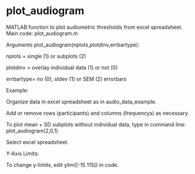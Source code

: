 # plot_audiogram
MATLAB function to plot audiometric thresholds from excel spreadsheet. Main code: plot_audiogram.m


Arguments
plot_audiogram(nplots,plotdinv,errbartype):

nplots = single (1) or subplots (2)

plotdinv = overlay individual data (1) or not (0)

errbartype= no (0), stdev (1) or SEM (2) errorbars


Example:

Organize data in excel spreadsheet as in audio_data_example. 

Add or remove rows (participants) and columns (frequencys) as necessary.

To plot mean + SD subplots without individual data, type in command line: plot_audiogram(2,0,1)

Select excel spreadsheet.


Y-Axis Limits:

To change y-limits, edit ylim([-15 115]) in code.
